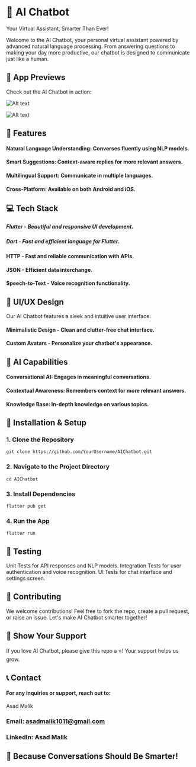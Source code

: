 # 🤖 AI Chatbot
Your Virtual Assistant, Smarter Than Ever!

Welcome to the AI Chatbot, your personal virtual assistant powered by advanced natural language processing. From answering questions to making your day more productive, our chatbot is designed to communicate just like a human.

## 📸 App Previews
Check out the AI Chatbot in action:

![Alt text](assets/icons/home.jpg)

![Alt text](assets/icons/generate.jpg)



## 🚀 Features
#### Natural Language Understanding: Converses fluently using NLP models.
#### Smart Suggestions: Context-aware replies for more relevant answers.
#### Multilingual Support: Communicate in multiple languages.
#### Cross-Platform: Available on both Android and iOS.

## 💻 Tech Stack
##### Flutter - Beautiful and responsive UI development.
##### Dart - Fast and efficient language for Flutter.
#### HTTP - Fast and reliable communication with APIs.
#### JSON - Efficient data interchange.
#### Speech-to-Text - Voice recognition functionality.

## 🎨 UI/UX Design
Our AI Chatbot features a sleek and intuitive user interface:

#### Minimalistic Design - Clean and clutter-free chat interface.
#### Custom Avatars - Personalize your chatbot's appearance.

## 🤖 AI Capabilities
#### Conversational AI: Engages in meaningful conversations.
#### Contextual Awareness: Remembers context for more relevant answers.
#### Knowledge Base: In-depth knowledge on various topics.

## 🔧 Installation & Setup

### 1. Clone the Repository

```
git clone https://github.com/YourUsername/AIChatbot.git

```

### 2. Navigate to the Project Directory

```
cd AIChatbot

```

### 3. Install Dependencies

```
flutter pub get

```
### 4. Run the App

```
flutter run

```

## 🧪 Testing
Unit Tests for API responses and NLP models.
Integration Tests for user authentication and voice recognition.
UI Tests for chat interface and settings screen.

## 🤝 Contributing
We welcome contributions! Feel free to fork the repo, create a pull request, or raise an issue. Let's make AI Chatbot smarter together!

## 🌟 Show Your Support
If you love AI Chatbot, please give this repo a ⭐! Your support helps us grow.

## 📞 Contact
#### For any inquiries or support, reach out to:
Asad Malik

### Email: asadmalik1011@gmail.com
### LinkedIn: Asad Malik
## 🤖 Because Conversations Should Be Smarter!
